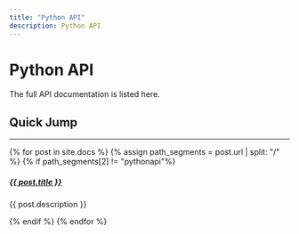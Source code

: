 ```yaml
---
title: "Python API"
description: Python API
---
```


# Python API

The full API documentation is listed here.

## Quick Jump
<div class="section-index">
    <hr class="panel-line">
    {% for post in site.docs %}
        {% assign path_segments = post.url | split: "/" %}
        {% if path_segments[2] != "pythonapi"%}
            <div class="entry">
            <h5><a href="{{ post.url | prepend: site.baseurl }}">{{ post.title }}</a></h5>
            <p>{{ post.description }}</p>
            </div>
        {% endif %}
    {% endfor %}
</div>